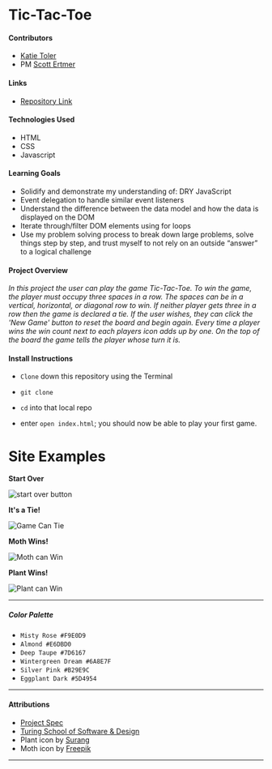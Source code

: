 Tic-Tac-Toe
====

#### Contributors
  * [Katie Toler](https://github.com/KATIETOLER)
  * PM [Scott Ertmer](https://github.com/sertmer)

#### Links
*  [Repository Link](https://github.com/KATIETOLER/tic-tac-toe)

#### Technologies Used
* HTML
* CSS
* Javascript

#### Learning Goals
* Solidify and demonstrate my understanding of:
DRY JavaScript
* Event delegation to handle similar event listeners
* Understand the difference between the data model and how the data is displayed on the DOM
* Iterate through/filter DOM elements using for loops
* Use my problem solving process to break down large problems, solve things step by step, and trust myself to not rely on an outside “answer” to a logical challenge

#### Project Overview
_In this project the user can play the game Tic-Tac-Toe. To win the game, the player must occupy three spaces in a row. The spaces can be in a vertical, horizontal, or diagonal row to win. If neither player gets three in a row then the game is declared a tie. If the user wishes, they can click the 'New Game' button to reset the board and begin again. Every time a player wins the win count next to each players icon adds up by one. On the top of the board the game tells the player whose turn it is._

#### Install Instructions
* `Clone` down this repository using the Terminal

* `git clone`

* `cd` into that local repo
* enter `open index.html`; you should now be able to play your first game.

Site Examples
===

**Start Over**

![start over button](https://media0.giphy.com/media/ONpy6gl1UKlIXzeYkw/giphy.gif)

**It's a Tie!**

![Game Can Tie](https://media0.giphy.com/media/FvAOf3OVoYwwCbwx6U/giphy.gif)

**Moth Wins!**

![Moth can Win](https://media0.giphy.com/media/mPq6BgNDSq6cvCEpoS/giphy.gif)

**Plant Wins!**

![Plant can Win](https://media0.giphy.com/media/kIF3fH9E21XNpxeF2Q/giphy.gif)

---

##### _Color Palette_
  * `Misty Rose #F9E0D9`
  * `Almond #E6DBD0`
  * `Deep Taupe #7D6167`
  * `Wintergreen Dream #6A8E7F`
  * `Silver Pink #B29E9C`
  * `Eggplant Dark #5D4954`

---

#### Attributions
* [Project Spec](https://frontend.turing.edu/projects/module-1/tic-tac-toe-solo.html)
* [Turing School of Software & Design](https://frontend.turing.edu/)
* Plant icon by [Surang](https://www.flaticon.com/authors/surang)
* Moth icon by [Freepik](https://www.freepik.com)

---
